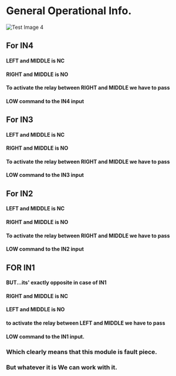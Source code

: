 # General Operational Info.
![Test Image 4](/Images/relay.png)
## For IN4
####     LEFT and MIDDLE is NC
####     RIGHT and MIDDLE is NO
####     To activate the relay between RIGHT and MIDDLE we have to pass
####     LOW command to the IN4 input

## For IN3
####     LEFT and MIDDLE is NC
####     RIGHT and MIDDLE is NO
####     To activate the relay between RIGHT and MIDDLE we have to pass
####     LOW command to the IN3 input
  
## For IN2
####     LEFT and MIDDLE is NC
####     RIGHT and MIDDLE is NO
####     To activate the relay between RIGHT and MIDDLE we have to pass
####     LOW command to the IN2 input
  
## FOR IN1
####     BUT...its' exactly opposite in case of IN1
####     RIGHT and MIDDLE is NC
####     LEFT and MIDDLE is NO
####     to activate the relay between LEFT and MIDDLE we have to pass
####     LOW command to the IN1 input.

###      Which clearly means that this module is fault piece.
###       But whatever it is We can work with it.
    

